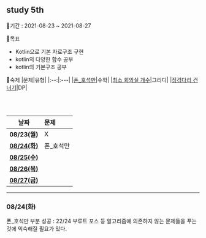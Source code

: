 ## study 5th

📅기간 : 2021-08-23 ~ 2021-08-27

🌱목표
  - Kotlin으로 기본 자료구조 구현
  - kotlin의 다양한 함수 공부
  - kotlin의 기본구조 공부

📃숙제
|문제|유형|
|:--:|:---|
|[폰_호석만](https://www.acmicpc.net/problem/21275)|수학|
|[최소 회의실 개수](https://www.acmicpc.net/problem/19598)|그리디|
|[징검다리 건너기](https://www.acmicpc.net/problem/21317)|DP|

<br /><br />

|날짜|문제|
|:--:|:---|
|**08/23(월)**|X|
|[**08/24(화)**](#0824화)|폰_호석만|
|[**08/25(수)**]()||
|[**08/26(목)**]()||
|[**08/27(금)**]()||

   *   *   *
   
### 08/24(화)
폰_호석만 부분 성공 : 22/24
부루트 포스 등 알고리즘에 의존하지 않는 문제들을 푸는 것에 익숙해질 필요가 있다.
